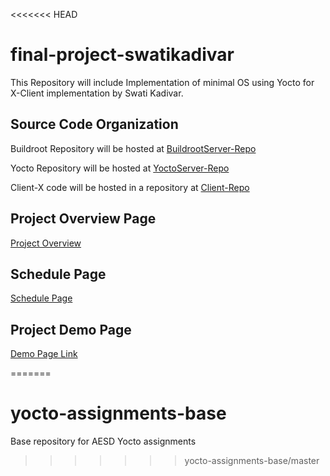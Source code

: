 <<<<<<< HEAD
# final-project-swatikadivar
This Repository will include Implementation of minimal OS using Yocto for X-Client implementation by Swati Kadivar.

## Source Code Organization
Buildroot Repository will be hosted at [BuildrootServer-Repo](https://github.com/cu-ecen-5013/final-project-Maitreyee2095)

Yocto Repository will be hosted at [YoctoServer-Repo](https://github.com/cu-ecen-5013/final-project-swatikadivar)

Client-X code will be hosted in a repository at [Client-Repo](https://github.com/cu-ecen-5013/final-project-modi-disha)

## Project Overview Page
[Project Overview](https://github.com/cu-ecen-5013/final-project-swatikadivar/wiki/Project-Overview)

## Schedule Page
[Schedule Page](https://github.com/cu-ecen-5013/final-project-swatikadivar/wiki/Schedule-Page)

## Project Demo Page
[Demo Page Link](https://github.com/cu-ecen-5013/final-project-swatikadivar/wiki/Swati's-Final-Project-Demo)

=======
# yocto-assignments-base
Base repository for AESD Yocto assignments
>>>>>>> yocto-assignments-base/master
